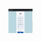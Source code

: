 <a href="url"><img src="https://github.com/shivansh-gupta/Assignment1-Presence_Service/blob/master/screenshots/register.JPG" align="left" height="48" width="48" ></a>
